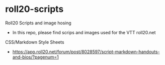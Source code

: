 # roll20-scripts
Roll20 Scripts and image hosing

* In this repo, please find scrips and images used for the VTT roll20.net

CSS/Markdown Style Sheets
 - https://app.roll20.net/forum/post/8028597/script-markdown-handouts-and-bios/?pagenum=1
